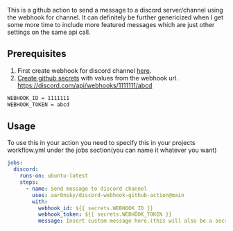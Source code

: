 This is a github action to send a message to a discord server/channel using the webhook for channel. It can definitely be further genericized when I get some more time to include more featured messages which are just other settings on the same api call.

## Prerequisites
1. First create webhook for discord channel [here](https://support.discord.com/hc/en-us/articles/228383668-Intro-to-Webhooks "here").
2. [Create github secrets](https://docs.github.com/en/github-ae@latest/actions/security-guides/encrypted-secrets "Create github secrets") with values from the webhook url. https://discord.com/api/webhooks/1111111/abcd 
```bash
WEBHOOK_ID = 1111111
WEBHOOK_TOKEN = abcd
```

## Usage
To use this in your action you need to specify this in your projects workflow.yml under the jobs section(you can name it whatever you want)
```yaml
jobs:
  discord:
    runs-on: ubuntu-latest
    steps:
      - name: Send message to discord channel
        uses: aar0nsky/discord-webhook-github-action@main
        with:
          webhook_id: ${{ secrets.WEBHOOK_ID }}
          webhook_token: ${{ secrets.WEBHOOK_TOKEN }}
          message: Insert custom message here.(this will also be a secrets value in the future for portability)
```